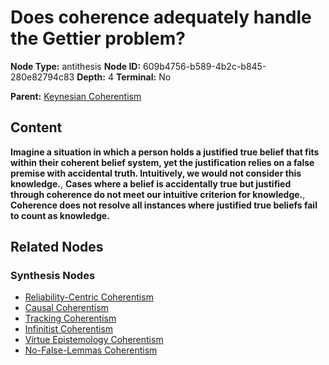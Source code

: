 # Does coherence adequately handle the Gettier problem?

**Node Type:** antithesis
**Node ID:** 609b4756-b589-4b2c-b845-280e82794c83
**Depth:** 4
**Terminal:** No

**Parent:** [Keynesian Coherentism](keynesian-coherentism-synthesis-f4f7953e-e920-40ba-8bb6-85c6f268191b.md)

## Content

**Imagine a situation in which a person holds a justified true belief that fits within their coherent belief system, yet the justification relies on a false premise with accidental truth. Intuitively, we would not consider this knowledge.**, **Cases where a belief is accidentally true but justified through coherence do not meet our intuitive criterion for knowledge.**, **Coherence does not resolve all instances where justified true beliefs fail to count as knowledge.**

## Related Nodes

### Synthesis Nodes

- [Reliability-Centric Coherentism](reliability-centric-coherentism-synthesis-7272d95c-2d8c-4ace-9c79-c6ff7e22f7f6.md)
- [Causal Coherentism](causal-coherentism-synthesis-82948d41-c638-4567-8cd5-981a7ee79a57.md)
- [Tracking Coherentism](tracking-coherentism-synthesis-95ea4ff0-821c-495b-b69a-b1d2bfeda5c6.md)
- [Infinitist Coherentism](infinitist-coherentism-synthesis-17fb5825-845f-441d-9090-7208285a6885.md)
- [Virtue Epistemology Coherentism](virtue-epistemology-coherentism-synthesis-e2cf8948-f666-496b-9485-1d0e8a51af20.md)
- [No-False-Lemmas Coherentism](no-false-lemmas-coherentism-synthesis-f5550e63-54b4-4ece-8664-6e8f5c4cc098.md)
